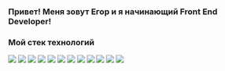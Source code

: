 ### <b>Привет! Меня зовут Егор и я начинающий Front End Developer!</b>
### <b>Мой стек технологий</b>
<img src="https://img.shields.io/badge/HTML5-black?style=for-the-badge&logo=HTML5&logoColor=red"/> <img src="https://img.shields.io/badge/CSS3-black?style=for-the-badge&logo=CSS3&logoColor=blue"/> <img src="https://img.shields.io/badge/JavaScript-black?style=for-the-badge&logo=JavaScript&logoColor=yellow"/> <img src="https://img.shields.io/badge/SASS-black?style=for-the-badge&logo=SASS&logoColor=pink"/> <img src="https://img.shields.io/badge/React-black?style=for-the-badge&logo=React&logoColor=blue"/> <img src="https://img.shields.io/badge/Redux-black?style=for-the-badge&logo=Redux&logoColor=purple"/> <img src="https://img.shields.io/badge/Vue-black?style=for-the-badge&logo=Vue&logoColor=green"/> <img src="https://img.shields.io/badge/TypeScript-black?style=for-the-badge&logo=TypeScript&logoColor=blue"/>  <img src="https://img.shields.io/badge/.NET-black?style=for-the-badge&logo=.NET&logoColor=white"/> <img src="https://img.shields.io/badge/Git-black?style=for-the-badge&logo=Git&logoColor=red"/> <img src="https://img.shields.io/badge/BASH-black?style=for-the-badge&logo=GNU Bash&logoColor=white"/> <img src="https://img.shields.io/badge/GitHub-black?style=for-the-badge&logo=GitHub&logoColor=white"/>
